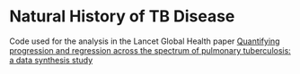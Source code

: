 # Natural History of TB Disease

Code used for the analysis in the Lancet Global Health paper [Quantifying progression and regression across the spectrum of pulmonary tuberculosis: a data synthesis study](https://www.thelancet.com/journals/langlo/article/PIIS2214-109X(23)00082-7/fulltext)

